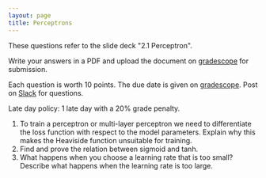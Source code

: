 ```yaml
---
layout: page
title: Perceptrons
---
```


These questions refer to the slide deck "2.1 Perceptron". 

Write your answers in a PDF and upload the document on [gradescope](https://www.gradescope.com/courses/102338) for submission.

Each question is worth 10 points. The due date is given on [gradescope](https://www.gradescope.com/courses/102338). Post on [Slack](https://stanford.enterprise.slack.com/) for questions.

Late day policy: 1 late day with a 20% grade penalty.

1. To train a perceptron or multi-layer perceptron we need to differentiate the loss function with respect to the model parameters. Explain why this makes the Heaviside function unsuitable for training.
1. Find and prove the relation between sigmoid and tanh.
1. What happens when you choose a learning rate that is too small? Describe what happens when the learning rate is too large.


